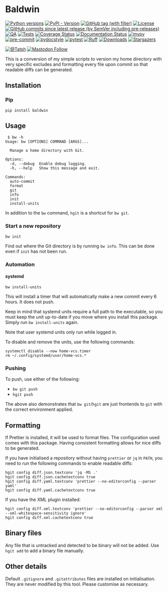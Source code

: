 # Baldwin

[![Python versions](https://img.shields.io/pypi/pyversions/baldwin.svg?color=blue&logo=python&logoColor=white)](https://www.python.org/)
[![PyPI - Version](https://img.shields.io/pypi/v/baldwin)](https://pypi.org/project/baldwin/)
[![GitHub tag (with filter)](https://img.shields.io/github/v/tag/Tatsh/baldwin)](https://github.com/Tatsh/baldwin/tags)
[![License](https://img.shields.io/github/license/Tatsh/baldwin)](https://github.com/Tatsh/baldwin/blob/master/LICENSE.txt)
[![GitHub commits since latest release (by SemVer including pre-releases)](https://img.shields.io/github/commits-since/Tatsh/baldwin/v0.0.9/master)](https://github.com/Tatsh/baldwin/compare/v0.0.9...master)
[![QA](https://github.com/Tatsh/baldwin/actions/workflows/qa.yml/badge.svg)](https://github.com/Tatsh/baldwin/actions/workflows/qa.yml)
[![Tests](https://github.com/Tatsh/baldwin/actions/workflows/tests.yml/badge.svg)](https://github.com/Tatsh/baldwin/actions/workflows/tests.yml)
[![Coverage Status](https://coveralls.io/repos/github/Tatsh/baldwin/badge.svg?branch=master)](https://coveralls.io/github/Tatsh/baldwin?branch=master)
[![Documentation Status](https://readthedocs.org/projects/baldwin/badge/?version=latest)](https://baldwin.readthedocs.org/?badge=latest)
[![mypy](https://www.mypy-lang.org/static/mypy_badge.svg)](http://mypy-lang.org/)
[![pre-commit](https://img.shields.io/badge/pre--commit-enabled-brightgreen?logo=pre-commit&logoColor=white)](https://github.com/pre-commit/pre-commit)
[![pydocstyle](https://img.shields.io/badge/pydocstyle-enabled-AD4CD3)](http://www.pydocstyle.org/en/stable/)
[![pytest](https://img.shields.io/badge/pytest-zz?logo=Pytest&labelColor=black&color=black)](https://docs.pytest.org/en/stable/)
[![Ruff](https://img.shields.io/endpoint?url=https://raw.githubusercontent.com/astral-sh/ruff/main/assets/badge/v2.json)](https://github.com/astral-sh/ruff)
[![Downloads](https://static.pepy.tech/badge/baldwin/month)](https://pepy.tech/project/baldwin)
[![Stargazers](https://img.shields.io/github/stars/Tatsh/baldwin?logo=github&style=flat)](https://github.com/Tatsh/baldwin/stargazers)

[![@Tatsh](https://img.shields.io/badge/dynamic/json?url=https%3A%2F%2Fpublic.api.bsky.app%2Fxrpc%2Fapp.bsky.actor.getProfile%2F%3Factor%3Ddid%3Aplc%3Auq42idtvuccnmtl57nsucz72%26query%3D%24.followersCount%26style%3Dsocial%26logo%3Dbluesky%26label%3DFollow%2520%40Tatsh&query=%24.followersCount&style=social&logo=bluesky&label=Follow%20%40Tatsh)](https://bsky.app/profile/Tatsh.bsky.social)
[![Mastodon Follow](https://img.shields.io/mastodon/follow/109370961877277568?domain=hostux.social&style=social)](https://hostux.social/@Tatsh)

This is a conversion of my simple scripts to version my home directory with very specific excludes
and formatting every file upon commit so that readable diffs can be generated.

## Installation

### Pip

```shell
pip install baldwin
```

## Usage

```plain
 $ bw -h
Usage: bw [OPTIONS] COMMAND [ARGS]...

  Manage a home directory with Git.

Options:
  -d, --debug  Enable debug logging.
  -h, --help   Show this message and exit.

Commands:
  auto-commit
  format
  git
  info
  init
  install-units
```

In addition to the `bw` command, `hgit` is a shortcut for `bw git`.

### Start a new repository

```shell
bw init
```

Find out where the Git directory is by running `bw info`. This can be done even if `init` has not
been run.

### Automation

#### systemd

```shell
bw install-units
```

This will install a timer that will automatically make a new commit every 6 hours. It does not push.

Keep in mind that systemd units require a full path to the executable, so you must keep the unit
up-to-date if you move where you install this package. Simply run `bw install-units` again.

Note that user systemd units only run while logged in.

To disable and remove the units, use the following commands:

```shell
systemctl disable --now home-vcs.timer
rm ~/.config/systemd/user/home-vcs.*
```

### Pushing

To push, use either of the following:

- `bw git push`
- `hgit push`

The above also demonstrates that `bw git`/`hgit` are just frontends to `git` with the correct
environment applied.

## Formatting

If Prettier is installed, it will be used to format files. The configuration used comes with this
package. Having consistent formatting allows for nice diffs to be generated.

If you have initialised a repository without having `prettier` or `jq` in `PATH`, you need to run the
following commands to enable readable diffs:

```shell
hgit config diff.json.textconv 'jq -MS .'
hgit config diff.json.cachetextconv true
hgit config diff.yaml.textconv 'prettier --no-editorconfig --parser yaml'
hgit config diff.yaml.cachetextconv true
```

If you have the XML plugin installed:

```shell
hgit config diff.xml.textconv 'prettier --no-editorconfig --parser xml --xml-whitespace-sensitivity ignore'
hgit config diff.xml.cachetextconv true
```

## Binary files

Any file that is untracked and detected to be binary will not be added. Use `hgit add` to add a
binary file manually.

## Other details

Default `.gitignore` and `.gitattributes` files are installed on initialisation. They are never
modified by this tool. Please customise as necessary.
